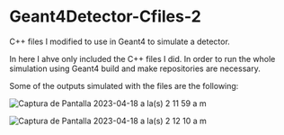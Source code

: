 # Geant4Detector-Cfiles-2

C++ files I modified to use in Geant4 to simulate a detector.

In here I ahve only included the C++ files I did. In order to run the whole simulation using Geant4 build and make repositories are necessary.

Some of the outputs simulated with the files are the following:

![Captura de Pantalla 2023-04-18 a la(s) 2 11 59 a  m](https://user-images.githubusercontent.com/67642741/232643567-5735cf0d-e22e-4c93-95d7-eb25788261a0.png)

![Captura de Pantalla 2023-04-18 a la(s) 2 12 10 a  m](https://user-images.githubusercontent.com/67642741/232643587-419563e7-319e-4749-988c-dbd70b99d88e.png)
